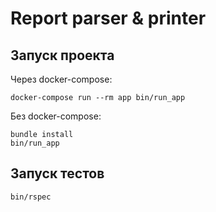 # Report parser & printer

## Запуск проекта

Через docker-compose:
```
docker-compose run --rm app bin/run_app
```

Без docker-compose:
```
bundle install
bin/run_app
```

## Запуск тестов
```
bin/rspec
```
